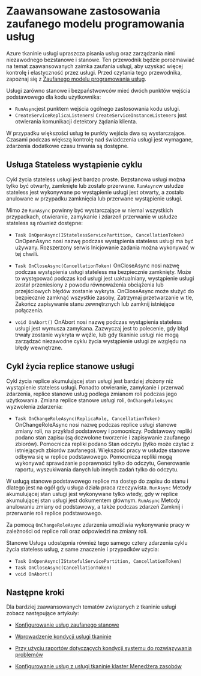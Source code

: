 <properties
   pageTitle="Zaawansowane Użycie usług zaufanego | Microsoft Azure"
   description="Informacje na temat zaawansowanych funkcji usługi tkaninie zaufanego obsługę elastycznie usług."
   services="Service-Fabric"
   documentationCenter=".net"
   authors="vturecek"
   manager="timlt"
   editor="masnider"/>

<tags
   ms.service="Service-Fabric"
   ms.devlang="dotnet"
   ms.topic="article"
   ms.tgt_pltfrm="NA"
   ms.workload="NA"
   ms.date="10/19/2016"
   ms.author="vturecek"/>

# <a name="advanced-usage-of-the-reliable-services-programming-model"></a>Zaawansowane zastosowania zaufanego modelu programowania usług
Azure tkaninie usługi upraszcza pisania usług oraz zarządzania nimi niezawodnego bezstanowe i stanowe. Ten przewodnik będzie porozmawiać na temat zaawansowanych zaimka zaufania usługi, aby uzyskać więcej kontrolę i elastyczność przez usługi. Przed czytania tego przewodnika, zapoznaj się z [Zaufanego modelu programowania usług](service-fabric-reliable-services-introduction.md).

Usługi zarówno stanowe i bezpaństwowców mieć dwóch punktów wejścia podstawowego dla kodu użytkownika:

 - `RunAsync`jest punktem wejścia ogólnego zastosowania kodu usługi.
 - `CreateServiceReplicaListeners`i `CreateServiceInstanceListeners` jest otwierania komunikacji detektory żądania klienta.
 
W przypadku większości usług te punkty wejścia dwa są wystarczające. Czasami podczas większą kontrolę nad świadczenia usługi jest wymagane, zdarzenia dodatkowe czasu trwania są dostępne.

## <a name="stateless-service-instance-lifecycle"></a>Usługa Stateless wystąpienie cyklu

Cykl życia stateless usługi jest bardzo proste. Bezstanowa usługi można tylko być otwarty, zamknięte lub zostało przerwane. `RunAsync`w usłudze stateless jest wykonywane po wystąpienie usługi jest otwarty, a zostało anulowane w przypadku zamknięcia lub przerwane wystąpienie usługi. 

Mimo że `RunAsync` powinny być wystarczające w niemal wszystkich przypadkach, otwieranie, zamykanie i zdarzeń przerwanie w usłudze stateless są również dostępne:

- `Task OnOpenAsync(IStatelessServicePartition, CancellationToken)`
  OnOpenAsync nosi nazwę podczas wystąpienia stateless usługi ma być używany. Rozszerzony serwis Inicjowanie zadania można wykonywać w tej chwili.

- `Task OnCloseAsync(CancellationToken)`
  OnCloseAsync nosi nazwę podczas wystąpienia usługi stateless ma bezpiecznie zamknięty. Może to występować podczas kod usługi jest uaktualniany, wystąpienie usługi został przeniesiony z powodu równoważenia obciążenia lub przejściowych błędów zostanie wykryta. OnCloseAsync może służyć do bezpiecznie zamknąć wszystkie zasoby, Zatrzymaj przetwarzanie w tle, Zakończ zapisywanie stanu zewnętrznych lub zamknij istniejące połączenia.

- `void OnAbort()`
  OnAbort nosi nazwę podczas wystąpienia stateless usługi jest wymusza zamykana. Zazwyczaj jest to polecenie, gdy błąd trwały zostanie wykryta w węźle, lub gdy tkaninie usługi nie mogą zarządzać niezawodne cyklu życia wystąpienie usługi ze względu na błędy wewnętrzne.

## <a name="stateful-service-replica-lifecycle"></a>Cykl życia replice stanowe usługi

Cykl życia replice akumulującej stan usługi jest bardziej złożony niż wystąpienie stateless usługi. Ponadto otwieranie, zamykanie i przerwać zdarzenia, replice stanowe usług podlega zmianom roli podczas jego użytkowania. Zmiana replice stanowe usługi roli, `OnChangeRoleAsync` wyzwolenia zdarzenia:

- `Task OnChangeRoleAsync(ReplicaRole, CancellationToken)`
  OnChangeRoleAsync nosi nazwę podczas replice usługi stanowe zmiany roli, na przykład podstawowy i pomocniczy. Podstawowy repliki podano stan zapisu (są dozwolone tworzenie i zapisywanie zaufanego zbiorów). Pomocnicza repliki podano Stan odczytu (tylko może czytać z istniejących zbiorów zaufanego). Większość pracy w usłudze stanowe odbywa się w replice podstawowego. Pomocnicza repliki mogą wykonywać sprawdzanie poprawności tylko do odczytu, Generowanie raportu, wyszukiwania danych lub innych zadań tylko do odczytu.

W usługą stanowe podstawowego replice ma dostęp do zapisu do stanu i dlatego jest na ogół gdy usługa działa praca rzeczywista. `RunAsync` Metody akumulującej stan usługi jest wykonywane tylko wtedy, gdy w replice akumulującej stan usługi jest dokumentem głównym. `RunAsync` Metody anulowaniu zmiany od podstawowy, a także podczas zdarzeń Zamknij i przerwanie roli replice podstawowego. 

Za pomocą `OnChangeRoleAsync` zdarzenia umożliwia wykonywanie pracy w zależności od replice roli oraz odpowiedzi na zmiany roli.

Stanowe Usługa udostępnia również tego samego cztery zdarzenia cyklu życia stateless usług, z same znaczenie i przypadków użycia:

- `Task OnOpenAsync(IStatefulServicePartition, CancellationToken)`
- `Task OnCloseAsync(CancellationToken)`
- `void OnAbort()`



## <a name="next-steps"></a>Następne kroki
Dla bardziej zaawansowanych tematów związanych z tkaninie usługi zobacz następujące artykuły:

- [Konfigurowanie usług zaufanego stanowe](service-fabric-reliable-services-configuration.md)

- [Wprowadzenie kondycji usługi tkaninie](service-fabric-health-introduction.md)

- [Przy użyciu raportów dotyczących kondycji systemu do rozwiązywania problemów](service-fabric-understand-and-troubleshoot-with-system-health-reports.md)

- [Konfigurowanie usług z usługi tkaninie klaster Menedżera zasobów](service-fabric-cluster-resource-manager-configure-services.md)
